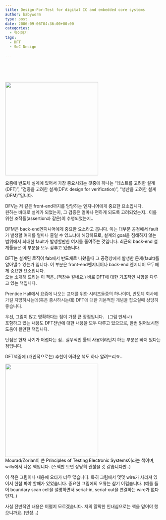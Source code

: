 ```yaml
---
title: Design-For-Test for digital IC and embedded core systems
author: babyworm
type: post
date: 2006-09-06T04:36:00+00:00
categories:
  - 책이야기
tags:
  - DFT
  - SoC Design

---
```

&nbsp;

&nbsp;

[<img loading="lazy" decoding="async" class="alignnone" title="Design-For-Test For Digital IC's and Embedded Core Systems [Paperback]" src="https://i0.wp.com/ecx.images-amazon.com/images/I/51K5QBX84EL._SL500_AA300_.jpg?resize=300%2C300" alt="" width="300" height="300" data-recalc-dims="1" />][1]

요즘에 반도체 설계에 있어서 가장 중요시되는 것중에 하나는 &#8220;테스트를 고려한 설계(DFT)&#8221;, &#8220;검증을 고려한 설계(DFV: design for verification)&#8221;, &#8220;생산을 고려한 설계(DFM)&#8221;입니다.

DFV는 저 같은 front-end까지를 담당하는 엔지니어에게 중요한 요소입니다.  
원하는 바대로 설계가 되었는지, 그 검증은 얼마나 편하게 되도록 고려되었는지.. 이를 위한 조작들(assertion과 같은)이 수행되었는지..

DFM은 back-end엔지니어에게 중요한 요소라고 봅니다. 이는 대부분 공정에서 fault가 발생할 여지를 얼마나 줄일 수 있느냐에 해당하므로, 설계의 goal을 침해하지 않는 범위에서 최대한 fault가 발생할만한 여지를 줄여주는 것입니다. 최근의 back-end 설계툴들은 이 부분을 모두 갖추고 있습니다.

DFT는 설계된 로직이 fab에서 반도체로 나왔을때 그 공정상에서 발생한 문제(fault)를 알아낼수 있는가 입니다. 이 부분은 front-end엔지니어나 back-end 엔지니어 모두에게 중요한 요소입니다.  
오늘 소개해 드리는 이 책은..(책장수 같네요.) 바로 DFT에 대한 기초적인 사항을 다루고 있는 책입니다.

<span style="color: #333333;">Prentice Hall에서 요즘에 나오는 교재를 위한 시리즈들중의 하나이며, 반도체 회사에 가길 지망하시는데(혹은 종사하시는데) DFT에 대한 기본적인 개념을 잡으실때 상당히 좋습니다. </span>

우선, 그림이 많고 명확하다는 점이 가장 큰 장점입니다.   (그림 만세~!)  
포함하고 있는 내용도 DFT전반에 대한 내용을 모두 다루고 있으므로, 한번 읽어보시면 도움이 될만한 책입니다.

단점은 현재 사기가 어렵다는 점.. 실무적인 툴의 사용이라던지 하는 부분은 빠져 있다는 점입니다.

DFT책중에 (개인적으로는) 추천이 어려운 책도 하나 알려드리죠..

<span style="color: #000000;"><img loading="lazy" decoding="async" class="alignnone" title="Principles of Testing Electronic Systems" src="https://i0.wp.com/ecx.images-amazon.com/images/I/41b3uUH%2BxrL._BO2,204,203,200_PIsitb-sticker-arrow-click,TopRight,35,-76_AA300_SH20_OU01_.jpg?resize=300%2C300" alt="" width="300" height="300" data-recalc-dims="1" /></span>  
Mourad/Zorian이 쓴 <span class="producttitlebold"><span style="color: #000000;">Principles of Testing Electronic Systems이라는 </span></span>책이며, willy에서 나온 책입니다. (스펙만 보면 상당히 괜찮을 것 같습니다만..)

이 책은 그림이나 내용에 오타가 너무 많습니다. 특히 그림에서 몇몇 wire가 사라져 있어서 한참 봐야 할때가 있었습니다. 중요한 그림에의 오류는 참기 어렵습니다. (예를 들어 boundary scan cell을 설명하면서 serial-in, serial-out을 연결하는 wire가 없다던지..)

사실 전반적인 내용은 어떨지 모르겠습니다. 저의 얄팍한 인내심으로는 책을 덮어야 했으니까요..(반성&#8230;)

&nbsp;

 [1]: http://www.amazon.com/Design-For-Test-Digital-Embedded-Core-Systems/dp/0130848271/ref=sr_1_3?s=books&ie=UTF8&qid=1334505012&sr=1-3